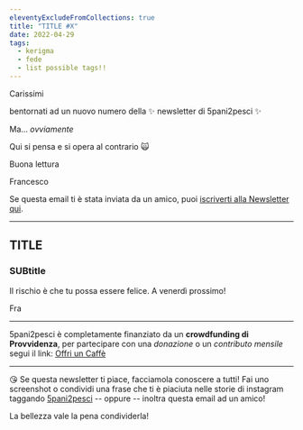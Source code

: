 ```yaml
---
eleventyExcludeFromCollections: true
title: "TITLE #X"
date: 2022-04-29
tags: 
  - kerigma
  - fede
  - list possible tags!!
---
```

Carissimi

bentornati ad un nuovo numero della ✨ newsletter di 5pani2pesci ✨ 

Ma... *ovviamente*

Qui si pensa e si opera al contrario 🙀

Buona lettura
 
Francesco

Se questa email ti è stata inviata da un amico, puoi [iscriverti  alla Newsletter qui](https://5p2p.it).

---

## TITLE
### SUBtitle


Il rischio è che tu possa essere felice.
A venerdì prossimo!

Fra

---

5pani2pesci è completamente finanziato da un **crowdfunding di Provvidenza**, per partecipare con una *donazione* o un *contributo mensile* segui il link: [Offri un Caffè](https://bit.ly/offri-un-caffe)

---

😘 Se questa newsletter ti piace, facciamola conoscere a tutti! Fai uno screenshot o condividi una frase che ti è piaciuta nelle storie di instagram taggando [5pani2pesci](https://www.instagram.com/5pani2pesci/) -- oppure -- inoltra questa email ad  un amico! 

La bellezza vale la pena condividerla!

